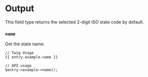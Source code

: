 # Output

This field type returns the selected 2-digit ISO state code by default.

### `name`

Get the state name.

```
// Twig Usage
{{ entry.example.name }}

// API usage
$entry->example->name();
```
